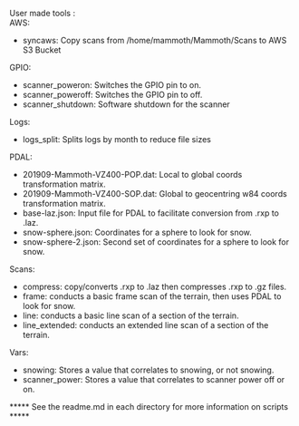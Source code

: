 User made tools :  
AWS:
  - syncaws: Copy scans from /home/mammoth/Mammoth/Scans to AWS S3 Bucket

GPIO:
  - scanner_poweron: Switches the GPIO pin to on.
  - scanner_poweroff: Switches the GPIO pin to off.
  - scanner_shutdown: Software shutdown for the scanner

Logs:
  - logs_split: Splits logs by month to reduce file sizes

PDAL:
  - 201909-Mammoth-VZ400-POP.dat: Local to global coords transformation matrix.
  - 201909-Mammoth-VZ400-SOP.dat: Global to geocentring w84 coords transformation matrix.
  - base-laz.json: Input file for PDAL to facilitate conversion from .rxp to .laz.
  - snow-sphere.json: Coordinates for a sphere to look for snow.
  - snow-sphere-2.json: Second set of coordinates for a sphere to look for snow.

Scans:
  - compress: copy/converts .rxp to .laz then compresses .rxp to .gz files.
  - frame: conducts a basic frame scan of the terrain, then uses PDAL to look for snow.
  - line: conducts a basic line scan of a section of the terrain.
  - line_extended: conducts an extended line scan of a section of the terrain.

Vars:
  - snowing: Stores a value that correlates to snowing, or not snowing.
  - scanner_power: Stores a value that correlates to scanner power off or on.


***** See the readme.md in each directory for more information on scripts *****

